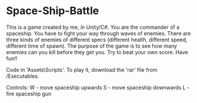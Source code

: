 # Space-Ship-Battle

This is a game created by me, in Unity/C#. You are the commander of a spaceship. You have to fight your way through waves of enemies. There are three kinds of enemies of different specs (different health, different speed, different time of spawn). The purpose of the game is to see how many enemies can you kill before they get you. Try to beat your own score. Have fun!!

Code in 'Assets\Scripts'.
To play it, download the 'rar' file from /Executables.

Controls:
W - move spaceship upwards
S - move spaceship downwards
L - fire spaceship gun
